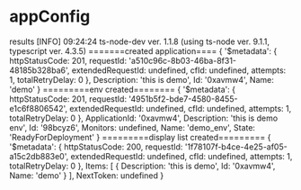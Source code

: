 # appConfig

results
[INFO] 09:24:24 ts-node-dev ver. 1.1.8 (using ts-node ver. 9.1.1, typescript ver. 4.3.5)
=======created application====
{
  '$metadata': {
    httpStatusCode: 201,
    requestId: 'a510c96c-8b03-46ba-8f31-48185b328ba6',
    extendedRequestId: undefined,
    cfId: undefined,
    attempts: 1,
    totalRetryDelay: 0
  },
  Description: 'this is demo',
  Id: '0xavmw4',
  Name: 'demo'
}
=========env created========
{
  '$metadata': {
    httpStatusCode: 201,
    requestId: '4951b5f2-bde7-4580-8455-e1c6f8806542',
    extendedRequestId: undefined,
    cfId: undefined,
    attempts: 1,
    totalRetryDelay: 0
  },
  ApplicationId: '0xavmw4',
  Description: 'this is demo env',
  Id: '98bcyz6',
  Monitors: undefined,
  Name: 'demo_env',
  State: 'ReadyForDeployment'
}
=========display list created=========
{
  '$metadata': {
    httpStatusCode: 200,
    requestId: '1f78107f-b4ce-4e25-af05-a15c2db883e0',
    extendedRequestId: undefined,
    cfId: undefined,
    attempts: 1,
    totalRetryDelay: 0
  },
  Items: [ { Description: 'this is demo', Id: '0xavmw4', Name: 'demo' } ],
  NextToken: undefined
}
